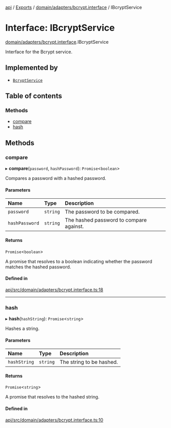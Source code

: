 [api](../README.md) / [Exports](../modules.md) / [domain/adapters/bcrypt.interface](../modules/domain_adapters_bcrypt_interface.md) / IBcryptService

# Interface: IBcryptService

[domain/adapters/bcrypt.interface](../modules/domain_adapters_bcrypt_interface.md).IBcryptService

Interface for the Bcrypt service.

## Implemented by

- [`BcryptService`](../classes/infrastructure_services_bcrypt_bcrypt_service.BcryptService.md)

## Table of contents

### Methods

- [compare](domain_adapters_bcrypt_interface.IBcryptService.md#compare)
- [hash](domain_adapters_bcrypt_interface.IBcryptService.md#hash)

## Methods

### compare

▸ **compare**(`password`, `hashPassword`): `Promise`\<`boolean`\>

Compares a password with a hashed password.

#### Parameters

| Name | Type | Description |
| :------ | :------ | :------ |
| `password` | `string` | The password to be compared. |
| `hashPassword` | `string` | The hashed password to compare against. |

#### Returns

`Promise`\<`boolean`\>

A promise that resolves to a boolean indicating whether the password matches the hashed password.

#### Defined in

[api/src/domain/adapters/bcrypt.interface.ts:18](https://github.com/No-Country/c16-58-t-typescript/blob/d2fd85f/api/src/domain/adapters/bcrypt.interface.ts#L18)

___

### hash

▸ **hash**(`hashString`): `Promise`\<`string`\>

Hashes a string.

#### Parameters

| Name | Type | Description |
| :------ | :------ | :------ |
| `hashString` | `string` | The string to be hashed. |

#### Returns

`Promise`\<`string`\>

A promise that resolves to the hashed string.

#### Defined in

[api/src/domain/adapters/bcrypt.interface.ts:10](https://github.com/No-Country/c16-58-t-typescript/blob/d2fd85f/api/src/domain/adapters/bcrypt.interface.ts#L10)

